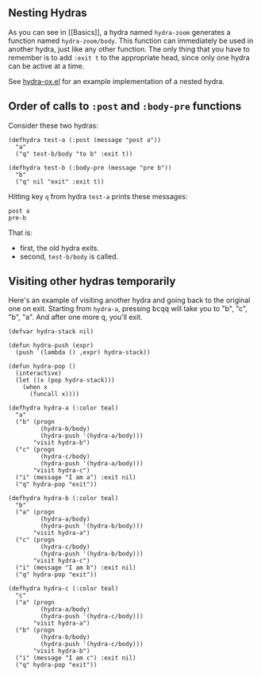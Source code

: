 ## Nesting Hydras

As you can see in [[Basics]], a hydra named `hydra-zoom` generates a
function named `hydra-zoom/body`. This function can immediately be
used in another hydra, just like any other function.  The only thing
that you have to remember is to add `:exit t` to the appropriate head,
since only one hydra can be active at a time.

See [hydra-ox.el](https://github.com/abo-abo/hydra/blob/master/hydra-ox.el) for an example
implementation of a nested hydra.

## Order of calls to `:post` and `:body-pre` functions
Consider these two hydras:
```emacs-lisp
(defhydra test-a (:post (message "post a"))
  "a"
  ("q" test-b/body "to b" :exit t))

(defhydra test-b (:body-pre (message "pre b"))
  "b"
  ("q" nil "exit" :exit t))
```
Hitting key `q` from hydra `test-a` prints these messages:
```
post a
pre-b
```

That is:

- first, the old hydra exits.
- second, `test-b/body` is called.

## Visiting other hydras temporarily

Here's an example of visiting another hydra and going back to the
original one on exit.  Starting from `hydra-a`, pressing
<kbd>bcqq</kbd> will take you to "b", "c", "b", "a". And after one
more <kbd>q</kbd>, you'll exit.


```elisp
(defvar hydra-stack nil)

(defun hydra-push (expr)
  (push `(lambda () ,expr) hydra-stack))

(defun hydra-pop ()
  (interactive)
  (let ((x (pop hydra-stack)))
    (when x
      (funcall x))))

(defhydra hydra-a (:color teal)
  "a"
  ("b" (progn
         (hydra-b/body)
         (hydra-push '(hydra-a/body)))
       "visit hydra-b")
  ("c" (progn
         (hydra-c/body)
         (hydra-push '(hydra-a/body)))
       "visit hydra-c")
  ("i" (message "I am a") :exit nil)
  ("q" hydra-pop "exit"))

(defhydra hydra-b (:color teal)
  "b"
  ("a" (progn
         (hydra-a/body)
         (hydra-push '(hydra-b/body)))
       "visit hydra-a")
  ("c" (progn
         (hydra-c/body)
         (hydra-push '(hydra-b/body)))
       "visit hydra-c")
  ("i" (message "I am b") :exit nil)
  ("q" hydra-pop "exit"))

(defhydra hydra-c (:color teal)
  "c"
  ("a" (progn
         (hydra-a/body)
         (hydra-push '(hydra-c/body)))
       "visit hydra-a")
  ("b" (progn
         (hydra-b/body)
         (hydra-push '(hydra-c/body)))
       "visit hydra-b")
  ("i" (message "I am c") :exit nil)
  ("q" hydra-pop "exit"))
```
